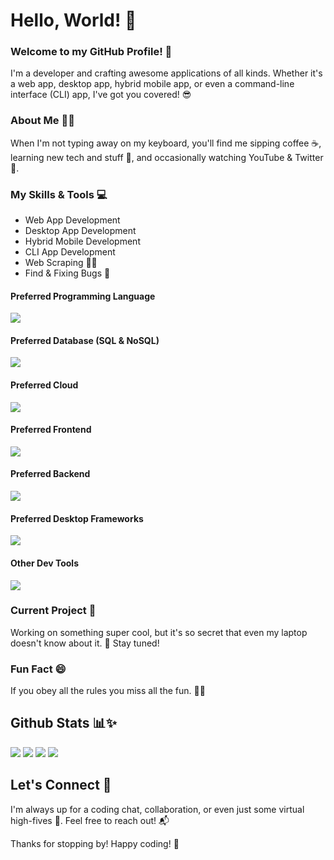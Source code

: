# Hello, World! 👋
### Welcome to my GitHub Profile! 🚀
I'm a developer and crafting awesome applications of all kinds. Whether it's a web app, desktop app, hybrid mobile app, or even a command-line interface (CLI) app, I've got you covered! 😎

### About Me 🙋‍♂️
When I'm not typing away on my keyboard, you'll find me sipping coffee ☕️, learning new tech and stuff 🤔, and occasionally watching YouTube & Twitter 👾.

### My Skills & Tools 💻
- Web App Development 
- Desktop App Development
- Hybrid Mobile Development
- CLI App Development
- Web Scraping 👩‍💻
- Find & Fixing Bugs 🐛

#### Preferred Programming Language 
![](https://skillicons.dev/icons?i=php,js,nodejs,python,go,cs)
#### Preferred Database (SQL & NoSQL)
![](https://skillicons.dev/icons?i=mysql,postgres,sqlite,mongodb,redis,dynamodb)
#### Preferred Cloud
![](https://skillicons.dev/icons?i=aws,gcp,firebase,vercel,netlify)
#### Preferred Frontend
![](https://skillicons.dev/icons?i=js,html,css,sass,bootstrap,tailwind,jquery,react,nextjs,vue,nuxt,vite,webpack)
#### Preferred Backend
![](https://skillicons.dev/icons?i=php,laravel,nodejs,express,py,fastapi,flask,go)
#### Preferred Desktop Frameworks
![](https://skillicons.dev/icons?i=tauri,electron)
#### Other Dev Tools
![](https://skillicons.dev/icons?i=git,powershell,selenium,docker,vscode,visualstudio,eclipse,vim,github,gitlab,postman)

### Current Project 🚧
Working on something super cool, but it's so secret that even my laptop doesn't know about it. 🤫 Stay tuned!

### Fun Fact 😄
If you obey all the rules you miss all the fun. 🥱😜

## Github Stats 📊✨
![](http://github-profile-summary-cards.vercel.app/api/cards/repos-per-language?username=afif-dev&theme=react)
![](http://github-profile-summary-cards.vercel.app/api/cards/most-commit-language?username=afif-dev&theme=react)
![](http://github-profile-summary-cards.vercel.app/api/cards/stats?username=afif-dev&theme=react)
![](http://github-profile-summary-cards.vercel.app/api/cards/productive-time?username=afif-dev&theme=react&utcOffset=8)

## Let's Connect 🤝
I'm always up for a coding chat, collaboration, or even just some virtual high-fives 🙌. Feel free to reach out! 📬

Thanks for stopping by! Happy coding! 🎉
